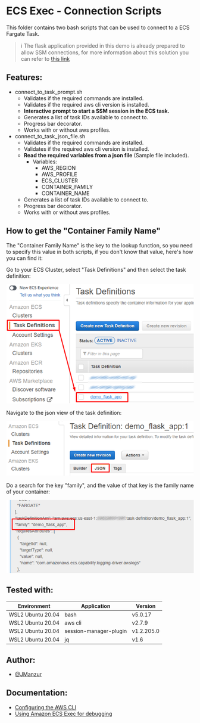 # ECS Exec - Connection Scripts

This folder contains two bash scripts that can be used to connect to a ECS Fargate Task.  

> :information_source: The flask application provided in this demo is already prepared to allow SSM connections, for more information about this solution you can refer to [this link](https://docs.aws.amazon.com/AmazonECS/latest/userguide/ecs-exec.html)


## Features:

- connect_to_task_prompt.sh
    - Validates if the required commands are installed.
    - Validates if the required aws cli version is installed.
    - **Interactive prompt to start a SSM session in the ECS task.**
    - Generates a list of task IDs available to connect to. 
    - Progress bar decorator.
    - Works with or without aws profiles.
- connect_to_task_json_file.sh
    - Validates if the required commands are installed.
    - Validates if the required aws cli version is installed.
    - **Read the required variables from a json file** (Sample file included).
        - Variables:
            - AWS_REGION
            - AWS_PROFILE
            - ECS_CLUSTER
            - CONTAINER_FAMILY
            - CONTAINER_NAME
    - Generates a list of task IDs available to connect to. 
    - Progress bar decorator.
    - Works with or without aws profiles.

## How to get the "Container Family Name"

The "Container Family Name" is the key to the lookup function, so you need to specify this value in both scripts, if you don't know that value, here's how you can find it:

Go to your ECS Cluster, select "Task Definitions" and then select the task definition:

![App Screenshot 01](../images/ecs_exec_script01.png)

Navigate to the json view of the task definition:

![App Screenshot 02](../images/ecs_exec_script02.png)

Do a search for the key "family", and the value of that key is the family name of your container:

![App Screenshot 03](../images/ecs_exec_script03.png)

## Tested with: 

| Environment | Application | Version  |
| ----------------- |-----------|---------|
| WSL2 Ubuntu 20.04 | bash | v5.0.17 |
| WSL2 Ubuntu 20.04 | aws cli | v2.7.9  |
| WSL2 Ubuntu 20.04 | session-manager-plugin | v1.2.205.0  |
| WSL2 Ubuntu 20.04 | jq | v1.6 |

## Author:

- [@JManzur](https://jmanzur.com)

## Documentation:
- [Configuring the AWS CLI](https://docs.aws.amazon.com/cli/latest/userguide/cli-chap-configure.html)
- [Using Amazon ECS Exec for debugging
](https://docs.aws.amazon.com/AmazonECS/latest/userguide/ecs-exec.html)